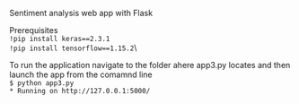 Sentiment analysis web app with Flask

Prerequisites\
`!pip install keras==2.3.1`\
`!pip install tensorflow==1.15.2`\

To run the application navigate to the folder ahere app3.py locates and then launch the app from the comamnd line\
`$ python app3.py`\
`* Running on http://127.0.0.1:5000/`
